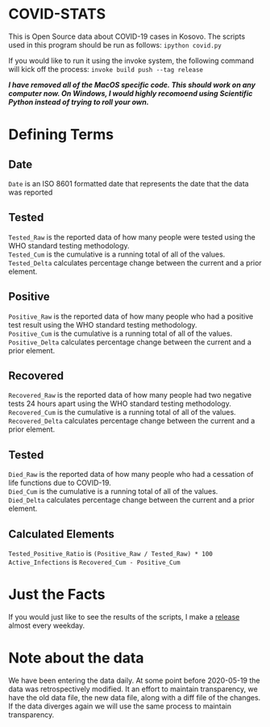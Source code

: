 # COVID-STATS

This is Open Source data about COVID-19 cases in Kosovo. The scripts used in this program should be run as follows:
`ipython covid.py`

If you would like to run it using the invoke system, the following command will kick off the process:
`invoke build push --tag release`

***I have removed all of the MacOS specific code. This should work on any computer now. On Windows, I would highly recomoend using Scientific Python instead of trying to roll your own.***

# Defining Terms

## Date
`Date` is an ISO 8601 formatted date that represents the date that the data was reported

## Tested
`Tested_Raw` is the reported data of how many people were tested using the WHO standard testing methodology.  
`Tested_Cum` is the cumulative is a running total of all of the values.  
`Tested_Delta` calculates percentage change between the current and a prior element.  

## Positive
`Positive_Raw` is the reported data of how many people who had a positive test result using the WHO standard testing methodology.  
`Positive_Cum` is the cumulative is a running total of all of the values.  
`Positive_Delta` calculates percentage change between the current and a prior element.  

## Recovered
`Recovered_Raw` is the reported data of how many people had two negative tests 24 hours apart using the WHO standard testing methodology.  
`Recovered_Cum` is the cumulative is a running total of all of the values.  
`Recovered_Delta` calculates percentage change between the current and a prior element.  

## Tested
`Died_Raw` is the reported data of how many people who had a cessation of life functions due to COVID-19.  
`Died_Cum` is the cumulative is a running total of all of the values.  
`Died_Delta` calculates percentage change between the current and a prior element.  

## Calculated Elements
`Tested_Positive_Ratio` is  `(Positive_Raw / Tested_Raw) * 100`  
`Active_Infections` is  `Recovered_Cum - Positive_Cum`  

# Just the Facts

If you would just like to see the results of the scripts, I make a [release](https://github.com/bnice5000/COVID-STATS/releases) almost every weekday.

# Note about the data

We have been entering the data daily. At some point before 2020-05-19 the data was retrospectively modified. It an effort to maintain transparency, we have the old data file, the new data file, along with a diff file of the changes. If the data diverges again we will use the same process to maintain transparency.

